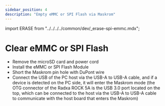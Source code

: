 ```yaml
---
sidebar_position: 4
description: "Empty eMMC or SPI Flash via Maskrom"
---
```


import ERASE from "../../../../common/dev/\_erase-spi-emmc.mdx";

# Clear eMMC or SPI Flash

<ERASE loader="rk3588_spl_loader_v1.08.111.bin" rkdevtool_erase_emmc_img="/img/common/rkdevtool/rk3588-rkdevtool-erase-eMMC.webp" rkdevtool_erase_spi_flash_img="/img/common/rkdevtool/rk3588-rkdevtool-erase-spi-flash.webp">

<ul>
    <li>Remove the microSD card and power cord</li>
    <li>Install the eMMC or SPI Flash Module </li>
    <li>Short the Maskrom pin hole with DuPont wire</li>
    <li>Connect the USB of the PC host via the USB-A to USB-A cable, and if a device is detected on the PC side, it will enter the Maskrom mode (the OTG connector of the Radxa ROCK 5A is the USB 3.0 port located on the top, which can be connected to the host via the USB-A to USB-A cable to communicate with the host board that enters the Maskrom)</li>
</ul>

</ERASE>
